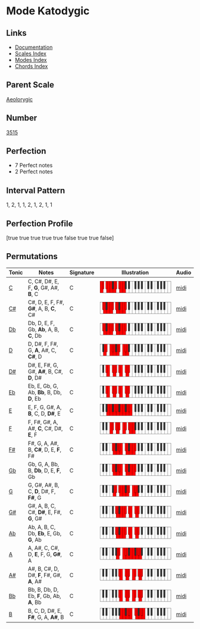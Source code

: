 # Mode Katodygic

## Links

- [Documentation](index.md)
- [Scales Index](Scales.md)
- [Modes Index](Modes.md)
- [Chords Index](Chords.md)

## Parent Scale

[Aeolorygic](ScaleAeolorygic.md)

## Number

[3515](https://ianring.com/musictheory/scales/3515)

## Perfection

- 7 Perfect notes
- 2 Perfect notes

## Interval Pattern

1, 2, 1, 1, 2, 1, 2, 1, 1

## Perfection Profile

[true true true true true false true true false]

## Permutations

| Tonic | Notes | Signature | Illustration | Audio |
|-------|-------|-----------|--------------|-------|
| [C](ModeCNaturalKatodygic.md) | C, C#, D#, E, F, **G**, G#, A#, **B**, C | C | ![CNaturalKatodygic](ModeCNaturalKatodygic.png) | [midi](https://github.com/edipermadi/music/blob/main/docs/ModeCNaturalKatodygic.mid?raw=true) |
| [C#](ModeCSharpKatodygic.md) | C#, D, E, F, F#, **G#**, A, B, **C**, C# | C | ![CSharpKatodygic](ModeCSharpKatodygic.png) | [midi](https://github.com/edipermadi/music/blob/main/docs/ModeCSharpKatodygic.mid?raw=true) |
| [Db](ModeDFlatKatodygic.md) | Db, D, E, F, Gb, **Ab**, A, B, **C**, Db | C | ![DFlatKatodygic](ModeDFlatKatodygic.png) | [midi](https://github.com/edipermadi/music/blob/main/docs/ModeDFlatKatodygic.mid?raw=true) |
| [D](ModeDNaturalKatodygic.md) | D, D#, F, F#, G, **A**, A#, C, **C#**, D | C | ![DNaturalKatodygic](ModeDNaturalKatodygic.png) | [midi](https://github.com/edipermadi/music/blob/main/docs/ModeDNaturalKatodygic.mid?raw=true) |
| [D#](ModeDSharpKatodygic.md) | D#, E, F#, G, G#, **A#**, B, C#, **D**, D# | C | ![DSharpKatodygic](ModeDSharpKatodygic.png) | [midi](https://github.com/edipermadi/music/blob/main/docs/ModeDSharpKatodygic.mid?raw=true) |
| [Eb](ModeEFlatKatodygic.md) | Eb, E, Gb, G, Ab, **Bb**, B, Db, **D**, Eb | C | ![EFlatKatodygic](ModeEFlatKatodygic.png) | [midi](https://github.com/edipermadi/music/blob/main/docs/ModeEFlatKatodygic.mid?raw=true) |
| [E](ModeENaturalKatodygic.md) | E, F, G, G#, A, **B**, C, D, **D#**, E | C | ![ENaturalKatodygic](ModeENaturalKatodygic.png) | [midi](https://github.com/edipermadi/music/blob/main/docs/ModeENaturalKatodygic.mid?raw=true) |
| [F](ModeFNaturalKatodygic.md) | F, F#, G#, A, A#, **C**, C#, D#, **E**, F | C | ![FNaturalKatodygic](ModeFNaturalKatodygic.png) | [midi](https://github.com/edipermadi/music/blob/main/docs/ModeFNaturalKatodygic.mid?raw=true) |
| [F#](ModeFSharpKatodygic.md) | F#, G, A, A#, B, **C#**, D, E, **F**, F# | C | ![FSharpKatodygic](ModeFSharpKatodygic.png) | [midi](https://github.com/edipermadi/music/blob/main/docs/ModeFSharpKatodygic.mid?raw=true) |
| [Gb](ModeGFlatKatodygic.md) | Gb, G, A, Bb, B, **Db**, D, E, **F**, Gb | C | ![GFlatKatodygic](ModeGFlatKatodygic.png) | [midi](https://github.com/edipermadi/music/blob/main/docs/ModeGFlatKatodygic.mid?raw=true) |
| [G](ModeGNaturalKatodygic.md) | G, G#, A#, B, C, **D**, D#, F, **F#**, G | C | ![GNaturalKatodygic](ModeGNaturalKatodygic.png) | [midi](https://github.com/edipermadi/music/blob/main/docs/ModeGNaturalKatodygic.mid?raw=true) |
| [G#](ModeGSharpKatodygic.md) | G#, A, B, C, C#, **D#**, E, F#, **G**, G# | C | ![GSharpKatodygic](ModeGSharpKatodygic.png) | [midi](https://github.com/edipermadi/music/blob/main/docs/ModeGSharpKatodygic.mid?raw=true) |
| [Ab](ModeAFlatKatodygic.md) | Ab, A, B, C, Db, **Eb**, E, Gb, **G**, Ab | C | ![AFlatKatodygic](ModeAFlatKatodygic.png) | [midi](https://github.com/edipermadi/music/blob/main/docs/ModeAFlatKatodygic.mid?raw=true) |
| [A](ModeANaturalKatodygic.md) | A, A#, C, C#, D, **E**, F, G, **G#**, A | C | ![ANaturalKatodygic](ModeANaturalKatodygic.png) | [midi](https://github.com/edipermadi/music/blob/main/docs/ModeANaturalKatodygic.mid?raw=true) |
| [A#](ModeASharpKatodygic.md) | A#, B, C#, D, D#, **F**, F#, G#, **A**, A# | C | ![ASharpKatodygic](ModeASharpKatodygic.png) | [midi](https://github.com/edipermadi/music/blob/main/docs/ModeASharpKatodygic.mid?raw=true) |
| [Bb](ModeBFlatKatodygic.md) | Bb, B, Db, D, Eb, **F**, Gb, Ab, **A**, Bb | C | ![BFlatKatodygic](ModeBFlatKatodygic.png) | [midi](https://github.com/edipermadi/music/blob/main/docs/ModeBFlatKatodygic.mid?raw=true) |
| [B](ModeBNaturalKatodygic.md) | B, C, D, D#, E, **F#**, G, A, **A#**, B | C | ![BNaturalKatodygic](ModeBNaturalKatodygic.png) | [midi](https://github.com/edipermadi/music/blob/main/docs/ModeBNaturalKatodygic.mid?raw=true) |
